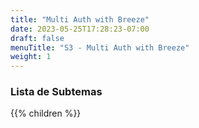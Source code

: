 ```yaml
---
title: "Multi Auth with Breeze"
date: 2023-05-25T17:28:23-07:00
draft: false
menuTitle: "S3 - Multi Auth with Breeze"
weight: 1
---
```


### Lista de Subtemas
{{% children  %}}